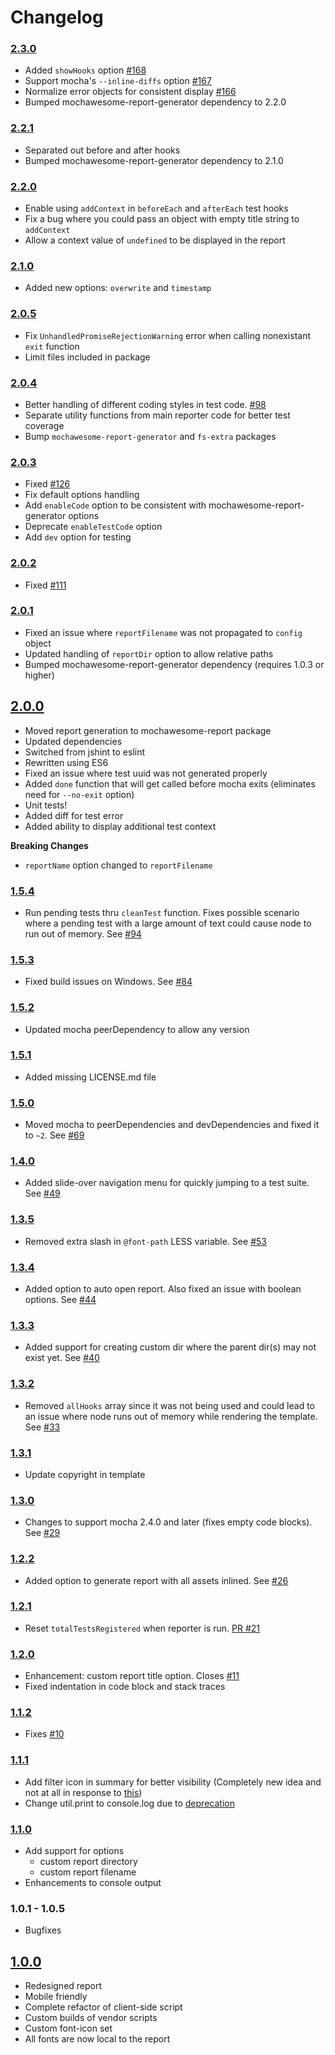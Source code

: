 # Changelog

### [2.3.0]
- Added `showHooks` option [#168](https://github.com/adamgruber/mochawesome/pull/168)
- Support mocha's `--inline-diffs` option [#167](https://github.com/adamgruber/mochawesome/pull/167)
- Normalize error objects for consistent display [#166](https://github.com/adamgruber/mochawesome/pull/166)
- Bumped mochawesome-report-generator dependency to 2.2.0

### [2.2.1]
- Separated out before and after hooks
- Bumped mochawesome-report-generator dependency to 2.1.0

### [2.2.0]
- Enable using `addContext` in `beforeEach` and `afterEach` test hooks
- Fix a bug where you could pass an object with empty title string to `addContext`
- Allow a context value of `undefined` to be displayed in the report

### [2.1.0]
- Added new options: `overwrite` and `timestamp`

### [2.0.5]
- Fix `UnhandledPromiseRejectionWarning` error when calling nonexistant `exit` function
- Limit files included in package

### [2.0.4]
- Better handling of different coding styles in test code. [#98](https://github.com/adamgruber/mochawesome/issues/98)
- Separate utility functions from main reporter code for better test coverage
- Bump `mochawesome-report-generator` and `fs-extra` packages

### [2.0.3]
- Fixed [#126](https://github.com/adamgruber/mochawesome/issues/126)
- Fix default options handling
- Add `enableCode` option to be consistent with mochawesome-report-generator options
- Deprecate `enableTestCode` option
- Add `dev` option for testing

### [2.0.2]
- Fixed [#111](https://github.com/adamgruber/mochawesome/issues/111)

### [2.0.1]
- Fixed an issue where `reportFilename` was not propagated to `config` object
- Updated handling of `reportDir` option to allow relative paths
- Bumped mochawesome-report-generator dependency (requires 1.0.3 or higher)

## [2.0.0]
- Moved report generation to mochawesome-report package
- Updated dependencies
- Switched from jshint to eslint
- Rewritten using ES6
- Fixed an issue where test uuid was not generated properly
- Added `done` function that will get called before mocha exits (eliminates need for `--no-exit` option)
- Unit tests!
- Added diff for test error
- Added ability to display additional test context

**Breaking Changes**
- `reportName` option changed to `reportFilename`

### [1.5.4]
- Run pending tests thru `cleanTest` function. Fixes possible scenario where a pending test with a large amount of text could cause node to run out of memory. See [#94](https://github.com/adamgruber/mochawesome/issues/94)

### [1.5.3]
- Fixed build issues on Windows. See [#84](https://github.com/adamgruber/mochawesome/pull/84)

### [1.5.2]
- Updated mocha peerDependency to allow any version

### [1.5.1]
- Added missing LICENSE.md file

### [1.5.0]
- Moved mocha to peerDependencies and devDependencies and fixed it to `~2`. See [#69](https://github.com/adamgruber/mochawesome/issues/69)

### [1.4.0]
- Added slide-over navigation menu for quickly jumping to a test suite. See [#49](https://github.com/adamgruber/mochawesome/issues/49)

### [1.3.5]
- Removed extra slash in `@font-path` LESS variable. See [#53](https://github.com/adamgruber/mochawesome/issues/53)

### [1.3.4]
- Added option to auto open report. Also fixed an issue with boolean options. See [#44](https://github.com/adamgruber/mochawesome/issues/44)

### [1.3.3]
- Added support for creating custom dir where the parent dir(s) may not exist yet. See [#40](https://github.com/adamgruber/mochawesome/issues/40)

### [1.3.2]
- Removed `allHooks` array since it was not being used and could lead to an issue where node runs out of memory while rendering the template. See [#33](https://github.com/adamgruber/mochawesome/issues/33)

### [1.3.1]
- Update copyright in template

### [1.3.0]
- Changes to support mocha 2.4.0 and later (fixes empty code blocks). See [#29](https://github.com/adamgruber/mochawesome/issues/29)

### [1.2.2]
- Added option to generate report with all assets inlined. See [#26](https://github.com/adamgruber/mochawesome/issues/26)

### [1.2.1]
- Reset `totalTestsRegistered` when reporter is run. [PR #21](https://github.com/adamgruber/mochawesome/pull/21)

### [1.2.0]
- Enhancement: custom report title option. Closes [#11](https://github.com/adamgruber/mochawesome/issues/11)
- Fixed indentation in code block and stack traces

### [1.1.2]
- Fixes [#10](https://github.com/adamgruber/mochawesome/issues/10)

### [1.1.1]
- Add filter icon in summary for better visibility (Completely new idea and not at all in response to [this](https://github.com/adamgruber/mochawesome/issues/5))
- Change util.print to console.log due to [deprecation](https://github.com/joyent/node/blob/master/doc/api/util.markdown#user-content-utilprint)

### [1.1.0]
- Add support for options
  - custom report directory
  - custom report filename
- Enhancements to console output

### 1.0.1 - 1.0.5
- Bugfixes

## [1.0.0]
- Redesigned report
- Mobile friendly
- Complete refactor of client-side script
- Custom builds of vendor scripts
- Custom font-icon set
- All fonts are now local to the report

[2.3.0]: https://github.com/adamgruber/mochawesome/compare/2.2.1...2.3.0
[2.2.1]: https://github.com/adamgruber/mochawesome/compare/2.2.0...2.2.1
[2.2.0]: https://github.com/adamgruber/mochawesome/compare/2.1.0...2.2.0
[2.1.0]: https://github.com/adamgruber/mochawesome/compare/2.0.5...2.1.0
[2.0.5]: https://github.com/adamgruber/mochawesome/compare/2.0.4...2.0.5
[2.0.4]: https://github.com/adamgruber/mochawesome/compare/2.0.3...2.0.4
[2.0.3]: https://github.com/adamgruber/mochawesome/compare/2.0.2...2.0.3
[2.0.2]: https://github.com/adamgruber/mochawesome/compare/2.0.1...2.0.2
[2.0.1]: https://github.com/adamgruber/mochawesome/compare/2.0.0...2.0.1
[2.0.0]: https://github.com/adamgruber/mochawesome/compare/1.5.4...2.0.0
[1.5.4]: https://github.com/adamgruber/mochawesome/compare/1.5.3...1.5.4
[1.5.3]: https://github.com/adamgruber/mochawesome/compare/1.5.2...1.5.3
[1.5.2]: https://github.com/adamgruber/mochawesome/compare/1.5.1...1.5.2
[1.5.1]: https://github.com/adamgruber/mochawesome/compare/1.5.0...1.5.1
[1.5.0]: https://github.com/adamgruber/mochawesome/compare/1.4.0...1.5.0
[1.4.0]: https://github.com/adamgruber/mochawesome/compare/1.3.5...1.4.0
[1.3.5]: https://github.com/adamgruber/mochawesome/compare/1.3.4...1.3.5
[1.3.4]: https://github.com/adamgruber/mochawesome/compare/1.3.3...1.3.4
[1.3.3]: https://github.com/adamgruber/mochawesome/compare/1.3.2...1.3.3
[1.3.2]: https://github.com/adamgruber/mochawesome/compare/1.3.1...1.3.2
[1.3.1]: https://github.com/adamgruber/mochawesome/compare/1.3.0...1.3.1
[1.3.0]: https://github.com/adamgruber/mochawesome/compare/1.2.2...1.3.0
[1.2.2]: https://github.com/adamgruber/mochawesome/compare/1.2.1...1.2.2
[1.2.1]: https://github.com/adamgruber/mochawesome/compare/1.2.0...1.2.1
[1.2.0]: https://github.com/adamgruber/mochawesome/compare/1.1.2...1.2.0
[1.1.2]: https://github.com/adamgruber/mochawesome/compare/1.1.1...1.1.2
[1.1.1]: https://github.com/adamgruber/mochawesome/compare/1.1.0...1.1.1
[1.1.0]: https://github.com/adamgruber/mochawesome/compare/1.0.0...1.1.0
[1.0.0]: https://github.com/adamgruber/mochawesome/compare/0.3.3...1.0.0
